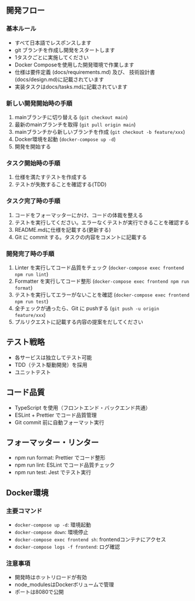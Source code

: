 ## 開発フロー

### 基本ルール

- すべて日本語でレスポンスします
- git ブランチを作成し開発をスタートします
- 1タスクごとに実施してください
- Docker Composeを使用した開発環境で作業します
- 仕様は要件定義 (docs/requirements.md) 及び、 技術設計書(docs/design.md)に記載されています
- 実装タスクはdocs/tasks.mdに記載されています

### 新しい開発開始時の手順

1. mainブランチに切り替える (`git checkout main`)
2. 最新のmainブランチを取得 (`git pull origin main`)
3. mainブランチから新しいブランチを作成 (`git checkout -b feature/xxx`)
4. Docker環境を起動 (`docker-compose up -d`)
5. 開発を開始する

### タスク開始時の手順

1. 仕様を満たすテストを作成する
2. テストが失敗することを確認する(TDD)

### タスク完了時の手順

1. コードをフォーマッターにかけ、コードの体裁を整える
2. テストを実行してください。エラーなくテストが実行できることを確認する
3. README.mdに仕様を記載する(更新する)
4. Git に commit する。タスクの内容をコメントに記載する

### 開発完了時の手順

1. Linter を実行してコード品質をチェック (`docker-compose exec frontend npm run lint`)
2. Formatter を実行してコード整形 (`docker-compose exec frontend npm run format`)
3. テストを実行してエラーがないことを確認 (`docker-compose exec frontend npm run test`)
4. 全チェックが通ったら、Git に pushする (`git push -u origin feature/xxx`)
5. プルリクエストに記載する内容の提案をだしてください

## テスト戦略

- 各サービスは独立してテスト可能
- TDD（テスト駆動開発）を採用
- ユニットテスト

## コード品質

- TypeScript を使用（フロントエンド・バックエンド共通）
- ESLint + Prettier でコード品質管理
- Git commit 前に自動フォーマット実行


## フォーマッター・リンター

- npm run format: Prettier でコード整形
- npm run lint: ESLint でコード品質チェック
- npm run test: Jest でテスト実行

## Docker環境

### 主要コマンド
- `docker-compose up -d`: 環境起動
- `docker-compose down`: 環境停止
- `docker-compose exec frontend sh`: frontendコンテナにアクセス
- `docker-compose logs -f frontend`: ログ確認

### 注意事項
- 開発時はホットリロードが有効
- node_modulesはDockerボリュームで管理
- ポートは8080で公開

